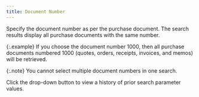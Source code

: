 ```yaml
---
title: Document Number
---
```



Specify the document number as per the purchase document. The search  results display all purchase documents with the same number.


{:.example}
If you choose the document number 1000, then  all purchase documents numbered 1000 (quotes, orders, receipts, invoices,  and memos) will be retrieved.


{:.note}
You cannot select multiple document numbers  in one search.


Click the drop-down button to view a history of prior search parameter  values.
